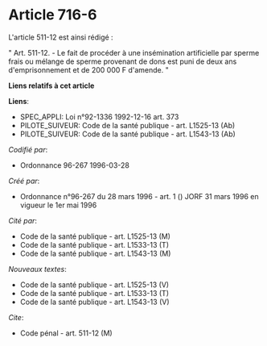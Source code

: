 # Article 716-6

L'article 511-12 est ainsi rédigé :

" Art. 511-12. - Le fait de procéder à une insémination artificielle par sperme frais ou mélange de sperme provenant de dons
est puni de deux ans d'emprisonnement et de 200 000 F d'amende. "

**Liens relatifs à cet article**

**Liens**:

  - SPEC_APPLI: Loi n°92-1336 1992-12-16 art. 373
  - PILOTE_SUIVEUR: Code de la santé publique - art. L1525-13 (Ab)
  - PILOTE_SUIVEUR: Code de la santé publique - art. L1543-13 (Ab)

_Codifié par_:

  - Ordonnance 96-267 1996-03-28

_Créé par_:

  - Ordonnance n°96-267 du 28 mars 1996 - art. 1 () JORF 31 mars 1996 en vigueur le 1er mai 1996

_Cité par_:

  - Code de la santé publique - art. L1525-13 (M)
  - Code de la santé publique - art. L1533-13 (T)
  - Code de la santé publique - art. L1543-13 (M)

_Nouveaux textes_:

  - Code de la santé publique - art. L1525-13 (V)
  - Code de la santé publique - art. L1533-13 (T)
  - Code de la santé publique - art. L1543-13 (V)

_Cite_:

  - Code pénal - art. 511-12 (M)

